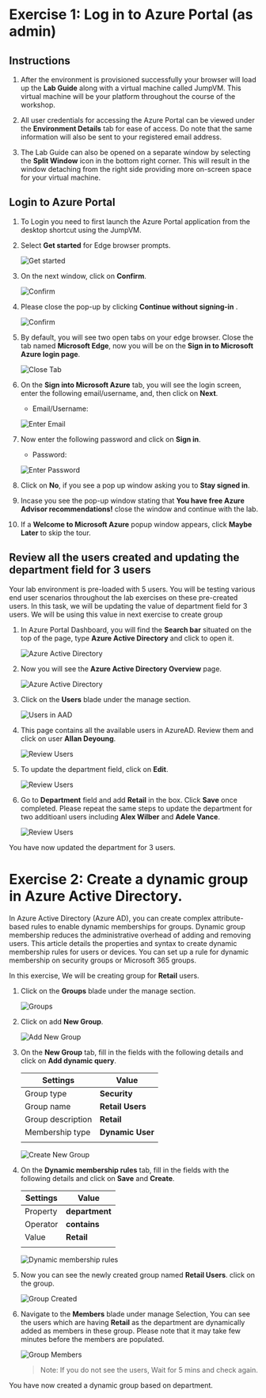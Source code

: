 # Exercise 1: Log in to Azure Portal (as admin)

## Instructions 

 
 

1.	After the environment is provisioned successfully your browser will load up the **Lab Guide** along with a virtual machine called JumpVM. This virtual machine will be your platform throughout the course of the workshop. 

 
 

2.	All user credentials for accessing the Azure Portal can be viewed under the **Environment Details** tab for ease of access. Do note that the same information will also be sent to your registered email address.


  

3. The Lab Guide can also be opened on a separate window by selecting the **Split Window** icon in the bottom right corner. This will result in the window detaching from the right side providing more on-screen space for your virtual machine. 

  

## Login to Azure Portal 

 
 

1. To Login you need to first launch the Azure Portal application from the desktop shortcut using the JumpVM.  

   

2. Select **Get started** for Edge browser prompts. 

 
 

   ![](images/edge-get-started-window.png "Get started") 

    

3. On the next window, click on **Confirm**. 

 
 

   ![](./images/edge-confirm.png "Confirm") 

    

4. Please close the pop-up by clicking **Continue without signing-in** . 

 
 

   ![](images/edge-continue.png "Confirm") 

    

5. By default, you will see two open tabs on your edge browser. Close the tab named **Microsoft Edge**, now you will be on the **Sign in to Microsoft Azure login page**. 

 
 

   ![](images/close-tab.png "Close Tab") 

    

6. On the **Sign into Microsoft Azure** tab, you will see the login screen, enter the following email/username, and, then click on **Next**.  

   * Email/Username: <inject key="AzureAdUserEmail"></inject> 

    

   ![](images/azure-login-enter-email.png "Enter Email") 

      

7. Now enter the following password and click on **Sign in**. 

   * Password: <inject key="AzureAdUserPassword"></inject> 

    

   ![](images/azure-login-enter-password1.png "Enter Password") 

      

8. Click on **No**, if you see a pop up window asking you to **Stay signed in**. 

 
 

9. Incase you see the pop-up window stating that **You have free Azure Advisor recommendations!** close the window and continue with the lab. 

 
 

10. If a **Welcome to Microsoft Azure** popup window appears, click **Maybe Later** to skip the tour. 





## Review all the users created and updating the department field for 3 users

Your lab environment is pre-loaded with 5 users. You will be testing various end user scenarios throughout the lab exercises on these pre-created users. In this task, we will be updating the value of department field for 3 users. We will be using this value in next exercise to create group

1. In Azure Portal Dashboard, you will find the **Search bar** situated on the top of the page, type **Azure Active Directory** and click to open it.




   ![](images/search-aad.png "Azure Active Directory")



2. Now you will see the **Azure Active Directory Overview** page.




   ![](images/azure-active-directory.png "Azure Active Directory")



3. Click on the **Users** blade under the manage section.




   ![](images/users-aad.png "Users in AAD")



4. This page contains all the available users in AzureAD. Review them and click on user **Allan Deyoung**.




   ![](images/review-aad-users.png " Review Users")




5. To update the department field, click on **Edit**.




   ![](images/edit-user.png " Review Users")



6. Go to **Department** field and add **Retail** in the box. Click **Save** once completed. Please repeat the same steps to update the department for two additioanl users including **Alex Wilber** and **Adele Vance**.




   ![](images/department-field.png " Review Users")

You have now updated the department for 3 users. 



# Exercise 2: Create a dynamic group in Azure Active Directory.

In Azure Active Directory (Azure AD), you can create complex attribute-based rules to enable dynamic memberships for groups. Dynamic group membership reduces the administrative overhead of adding and removing users. This article details the properties and syntax to create dynamic membership rules for users or devices. You can set up a rule for dynamic membership on security groups or Microsoft 365 groups.

In this exercise, We will be creating group for **Retail** users.

1. Click on the **Groups** blade under the manage section.




   ![](images/groups-aad.png "Groups")



2. Click on add **New Group**.




   ![](images/add-new-aad-group.png "Add New Group")



3. On the **New Group** tab, fill in the fields with the following details and click on **Add dynamic query**.

    | Settings | Value |
    |--|--|
    | Group type |         **Security** |
    | Group name |         **Retail Users** |
    | Group description |  **Retail** |
    | Membership type |    **Dynamic User** |
    | | |




   ![](images/create-add-group.png "Create New Group")



3. On the **Dynamic membership rules** tab, fill in the fields with the following details and click on **Save** and **Create**.

    | Settings | Value |
    |--|--|
    | Property | **department** |
    | Operator |  **contains** |
    | Value | **Retail** |
    | | |




   ![](images/dynamic-membership-rules.png "Dynamic membership rules")




4. Now you can see the newly created group named **Retail Users**. click on the group.





   ![](images/group-created.png "Group Created")




6. Navigate to the **Members** blade under manage Selection, You can see the users which are having **Retail** as the department are dynamically added as members in these group. Please note that it may take few minutes before the members are populated. 





   ![](images/group-members.png "Group Members")

   > Note: If you do not see the users, Wait for 5 mins and check again.
   > 

You have now created a dynamic group based on department. 
